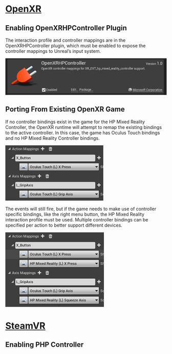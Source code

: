 # [OpenXR](#tab/openxr)

## Enabling OpenXRHPController Plugin 

The interaction profile and controller mappings are in the OpenXRHPController plugin, which must be enabled to expose the controller mappings to Unreal’s input system. 

![Enabling the OpenXRHPController plugin](../images/reverb-g2-img-01.png)

## Porting From Existing OpenXR Game 

If no controller bindings exist in the game for the HP Mixed Reality Controller, the OpenXR runtime will attempt to remap the existing bindings to the active controller.  In this case, the game has Oculus Touch bindings and no HP Mixed Reality Controller bindings.

![Remapping existing bindings when no controller bindings exist](../images/reverb-g2-img-04.png)

The events will still fire, but if the game needs to make use of controller specific bindings, like the right menu button, the HP Mixed Reality interaction profile must be used.  Multiple controller bindings can be specified per action to better support different devices.
   
![Using multiple controller bindings](../images/reverb-g2-img-05.png)


# [SteamVR](#tab/steamvr)

## Enabling PHP Controller


